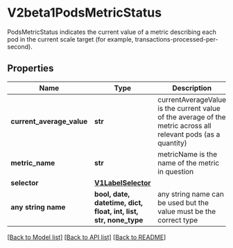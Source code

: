 # V2beta1PodsMetricStatus

PodsMetricStatus indicates the current value of a metric describing each pod in the current scale target (for example, transactions-processed-per-second).

## Properties
Name | Type | Description | Notes
------------ | ------------- | ------------- | -------------
**current_average_value** | **str** | currentAverageValue is the current value of the average of the metric across all relevant pods (as a quantity) | 
**metric_name** | **str** | metricName is the name of the metric in question | 
**selector** | [**V1LabelSelector**](V1LabelSelector.md) |  | [optional] 
**any string name** | **bool, date, datetime, dict, float, int, list, str, none_type** | any string name can be used but the value must be the correct type | [optional]

[[Back to Model list]](../README.md#documentation-for-models) [[Back to API list]](../README.md#documentation-for-api-endpoints) [[Back to README]](../README.md)



